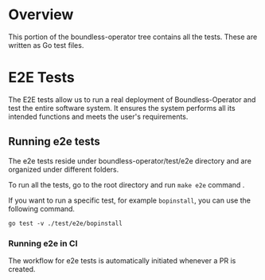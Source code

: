 # Overview

This portion of the boundless-operator tree contains all the tests. 
These are written as Go test files.


# E2E Tests
The E2E tests allow us to run a real deployment of Boundless-Operator
and test the entire software system. It ensures the system performs all its 
intended functions and meets the user's requirements.


## Running e2e tests

The e2e tests reside under boundless-operator/test/e2e directory and are organized 
under different folders.

To run all the tests, go to the root directory and run `make e2e` command . 

If you want to run a specific test, for example `bopinstall`, you can use the following command.

`go test -v ./test/e2e/bopinstall`


### Running e2e in CI
The workflow for e2e tests is automatically initiated whenever a PR is created.


